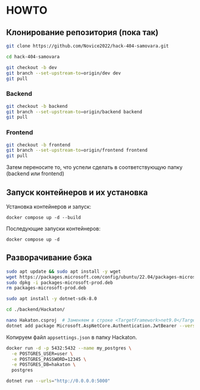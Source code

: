 # HOWTO

## Клонирование репозитория (пока так)

``` bash
git clone https://github.com/Novice2022/hack-404-samovara.git

cd hack-404-samovara

git checkout -b dev
git branch --set-upstream-to=origin/dev dev
git pull
```

### Backend

``` bash
git checkout -b backend
git branch --set-upstream-to=origin/backend backend
git pull
```

### Frontend

``` bash
git checkout -b frontend
git branch --set-upstream-to=origin/frontend frontend
git pull
```

Затем переносите то, что успели сделать в соответствующую папку (backend или frontend)

## Запуск контейнеров и их установка

Установка контейнеров и запуск:

``` shell
docker compose up -d --build
```

Последующие запуски контейнеров:

``` shell
docker compose up -d
```

## Разворачивание бэка

``` bash
sudo apt update && sudo apt install -y wget
wget https://packages.microsoft.com/config/ubuntu/22.04/packages-microsoft-prod.deb -O packages-microsoft-prod.deb
sudo dpkg -i packages-microsoft-prod.deb
rm packages-microsoft-prod.deb

sudo apt install -y dotnet-sdk-8.0

cd ./backend/Hackaton/

nano Hakaton.csproj  # Заменяем в строке <TargetFramework>net9.0</TargetFramework> версию на 8.0
dotnet add package Microsoft.AspNetCore.Authentication.JwtBearer --version 8.0.0
```

Копируем файл `appsettings.json` в папку Hackaton.

``` bash
docker run -d -p 5432:5432 --name my_postgres \
  -e POSTGRES_USER=user \
  -e POSTGRES_PASSWORD=12345 \
  -e POSTGRES_DB=hakaton \
  postgres

dotnet run --urls="http://0.0.0.0:5000"
```
